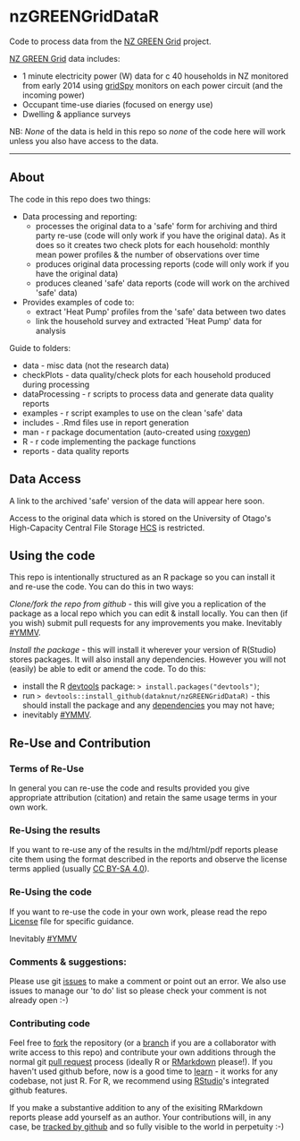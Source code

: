 # nzGREENGridDataR
Code to process data from the [NZ GREEN Grid](https://www.otago.ac.nz/centre-sustainability/research/energy/otago050285.html) project.

[NZ GREEN Grid](https://www.otago.ac.nz/centre-sustainability/research/energy/otago050285.html) data includes:

 * 1 minute electricity power (W) data for c 40 households in NZ monitored from early 2014 using [gridSpy](https://gridspy.com/) monitors on each power circuit (and the incoming power)
 * Occupant time-use diaries (focused on energy use)
 * Dwelling & appliance surveys

NB: *None* of the data is held in this repo so *none* of the code here will work unless you also have access to the data. 

----

## About

The code in this repo does two things:

 * Data processing and reporting:
    - processes the original data to a 'safe' form for archiving and third party re-use (code will only work if you have the original data). As it does so it creates two check plots for each household: monthly mean power profiles & the number of observations over time
    - produces original data processing reports (code will only work if you have the original data)
    - produces cleaned 'safe' data reports (code will work on the archived 'safe' data)
 * Provides examples of code to:
    - extract 'Heat Pump' profiles from the 'safe' data between two dates
    - link the household survey and extracted 'Heat Pump' data for analysis

Guide to folders:

 * data - misc data (not the research data)
 * checkPlots - data quality/check plots for each household produced during processing
 * dataProcessing - r scripts to process data and generate data quality reports
 * examples - r script examples to use on the clean 'safe' data
 * includes - .Rmd files use in report generation
 * man - r package documentation (auto-created using [roxygen](https://cran.r-project.org/web/packages/roxygen2/))
 * R - r code implementing the package functions
 * reports - data quality reports
 
## Data Access

A link to the archived 'safe' version of the data will appear here soon. 

Access to the original data which is stored on the University of Otago's High-Capacity Central File Storage [HCS](https://www.otago.ac.nz/its/services/hosting/otago068353.html) is restricted.

## Using the code
This repo is intentionally structured as an R package so you can install it and re-use the code. You can do this in two ways:

*Clone/fork the repo from github* - this will give you a replication of the package as a local repo which you can edit & install locally. You can then (if you wish) submit pull requests for any improvements you make. Inevitably [#YMMV](http://en.wiktionary.org/wiki/YMMV).

*Install the package* - this will install it wherever your version of R(Studio) stores packages. It will also install any dependencies. However you will not (easily) be able to edit or amend the code. To do this:

 * install the R [devtools](http://r-pkgs.had.co.nz/git.html) package: `> install.packages("devtools")`;
 * run `> devtools::install_github(dataknut/nzGREENGridDataR)` - this should install the package and any [dependencies](http://r-pkgs.had.co.nz/description.html#dependencies) you may not have;
 * inevitably [#YMMV](http://en.wiktionary.org/wiki/YMMV).

## Re-Use and Contribution

### Terms of Re-Use

In general you can re-use the code and results provided you give appropriate attribution (citation) and retain the same usage terms in your own work.

### Re-Using the results
If you want to re-use any of the results in the md/html/pdf reports please cite them using the format described in the reports and observe the license terms applied (usually [CC BY-SA 4.0](https://creativecommons.org/licenses/by-sa/4.0/)).

### Re-Using the code

If you want to re-use the code in your own work, please read the repo [License](LICENSE) file for specific guidance. 

Inevitably [#YMMV](http://en.wiktionary.org/wiki/YMMV)

### Comments & suggestions:
Please use git [issues](https://github.com/dataknut/nzGREENGridDataR/issues) to make a comment or point out an error. We also use issues to manage our 'to do' list so please check your comment is not already open :-)
 
### Contributing code
Feel free to [fork](https://help.github.com/articles/fork-a-repo/) the repository (or a [branch](https://help.github.com/articles/about-branches/) if you are a collaborator with write access to this repo) and contribute your own additions through the normal git [pull request](https://github.com/dataknut/nzGREENGridDataR/pulls) process (ideally R or [RMarkdown](http://rmarkdown.rstudio.com/) please!). If you haven't used github before, now is a good time to [learn](https://guides.github.com/) - it works for any codebase, not just R. For R, we recommend using [RStudio](http://www.rstudio.com)'s integrated github features.

If you make a substantive addition to any of the exisiting RMarkdown reports please add yourself as an author. Your contributions will, in any case, be [tracked by github](https://help.github.com/articles/tracing-changes-in-a-file/) and so fully visible to the world in perpetuity :-)

